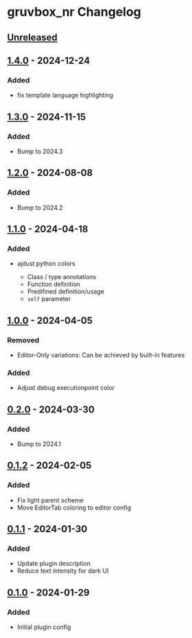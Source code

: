 <!-- Keep a Changelog guide -> https://keepachangelog.com -->

# gruvbox_nr Changelog

## [Unreleased]

## [1.4.0] - 2024-12-24

### Added

- fix template language highlighting

## [1.3.0] - 2024-11-15

### Added

- Bump to 2024.3

## [1.2.0] - 2024-08-08

### Added

- Bump to 2024.2

## [1.1.0] - 2024-04-18

### Added

- ajdust python colors

   - Class / type annotations
   - Function definition
   - Predifined definition/usage
   - `self` parameter

## [1.0.0] - 2024-04-05

### Removed

- Editor-Only variations: Can be achieved by built-in features

### Added

- Adjust debug executionpoint color

## [0.2.0] - 2024-03-30

### Added

- Bump to 2024.1

## [0.1.2] - 2024-02-05

### Added

- Fix light parent scheme
- Move EditorTab coloring to editor config

## [0.1.1] - 2024-01-30

### Added

- Update plugin description
- Reduce text intensity for dark UI

## [0.1.0] - 2024-01-29

### Added

- Initial plugin config

[Unreleased]: https://github.com/Lohni/gruvbox_nr/compare/v1.4.0...HEAD
[1.4.0]: https://github.com/Lohni/gruvbox_nr/compare/v1.3.0...v1.4.0
[1.3.0]: https://github.com/Lohni/gruvbox_nr/compare/v1.2.0...v1.3.0
[1.2.0]: https://github.com/Lohni/gruvbox_nr/compare/v1.1.0...v1.2.0
[1.1.0]: https://github.com/Lohni/gruvbox_nr/compare/v1.0.0...v1.1.0
[1.0.0]: https://github.com/Lohni/gruvbox_nr/compare/v0.2.0...v1.0.0
[0.2.0]: https://github.com/Lohni/gruvbox_nr/compare/v0.1.2...v0.2.0
[0.1.2]: https://github.com/Lohni/gruvbox_nr/compare/v0.1.1...v0.1.2
[0.1.1]: https://github.com/Lohni/gruvbox_nr/compare/v0.1.0...v0.1.1
[0.1.0]: https://github.com/Lohni/gruvbox_nr/commits/v0.1.0
